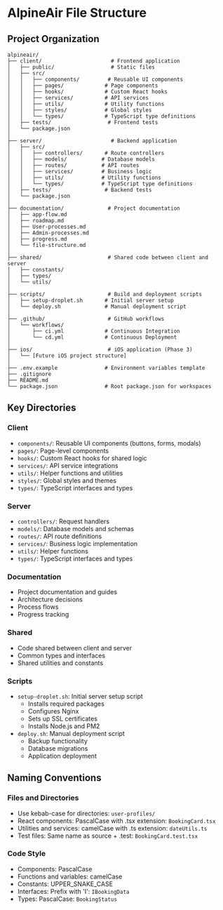 # AlpineAir File Structure

## Project Organization

```
alpineair/
├── client/                      # Frontend application
│   ├── public/                  # Static files
│   ├── src/
│   │   ├── components/         # Reusable UI components
│   │   ├── pages/             # Page components
│   │   ├── hooks/             # Custom React hooks
│   │   ├── services/          # API services
│   │   ├── utils/             # Utility functions
│   │   ├── styles/            # Global styles
│   │   └── types/             # TypeScript type definitions
│   ├── tests/                  # Frontend tests
│   └── package.json
│
├── server/                      # Backend application
│   ├── src/
│   │   ├── controllers/       # Route controllers
│   │   ├── models/           # Database models
│   │   ├── routes/           # API routes
│   │   ├── services/         # Business logic
│   │   ├── utils/            # Utility functions
│   │   └── types/            # TypeScript type definitions
│   ├── tests/                 # Backend tests
│   └── package.json
│
├── documentation/              # Project documentation
│   ├── app-flow.md
│   ├── roadmap.md
│   ├── User-processes.md
│   ├── Admin-processes.md
│   ├── progress.md
│   └── file-structure.md
│
├── shared/                     # Shared code between client and server
│   ├── constants/
│   ├── types/
│   └── utils/
│
├── scripts/                    # Build and deployment scripts
│   ├── setup-droplet.sh       # Initial server setup
│   └── deploy.sh              # Manual deployment script
│
├── .github/                    # GitHub workflows
│   └── workflows/
│       ├── ci.yml             # Continuous Integration
│       └── cd.yml             # Continuous Deployment
│
├── ios/                        # iOS application (Phase 3)
│   └── [Future iOS project structure]
│
├── .env.example               # Environment variables template
├── .gitignore
├── README.md
└── package.json               # Root package.json for workspaces
```

## Key Directories

### Client
- `components/`: Reusable UI components (buttons, forms, modals)
- `pages/`: Page-level components
- `hooks/`: Custom React hooks for shared logic
- `services/`: API service integrations
- `utils/`: Helper functions and utilities
- `styles/`: Global styles and themes
- `types/`: TypeScript interfaces and types

### Server
- `controllers/`: Request handlers
- `models/`: Database models and schemas
- `routes/`: API route definitions
- `services/`: Business logic implementation
- `utils/`: Helper functions
- `types/`: TypeScript interfaces and types

### Documentation
- Project documentation and guides
- Architecture decisions
- Process flows
- Progress tracking

### Shared
- Code shared between client and server
- Common types and interfaces
- Shared utilities and constants

### Scripts
- `setup-droplet.sh`: Initial server setup script
  - Installs required packages
  - Configures Nginx
  - Sets up SSL certificates
  - Installs Node.js and PM2
- `deploy.sh`: Manual deployment script
  - Backup functionality
  - Database migrations
  - Application deployment

## Naming Conventions

### Files and Directories
- Use kebab-case for directories: `user-profiles/`
- React components: PascalCase with .tsx extension: `BookingCard.tsx`
- Utilities and services: camelCase with .ts extension: `dateUtils.ts`
- Test files: Same name as source + .test: `BookingCard.test.tsx`

### Code Style
- Components: PascalCase
- Functions and variables: camelCase
- Constants: UPPER_SNAKE_CASE
- Interfaces: Prefix with 'I': `IBookingData`
- Types: PascalCase: `BookingStatus` 
